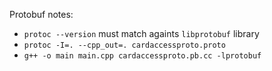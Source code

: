 Protobuf notes:
- `protoc --version` must match againts `libprotobuf` library
- `protoc -I=. --cpp_out=. cardaccessproto.proto`
- `g++ -o main main.cpp cardaccessproto.pb.cc -lprotobuf`
